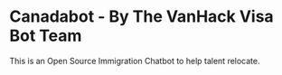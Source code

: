 # Canadabot  - By The VanHack Visa Bot Team

This is an Open Source Immigration Chatbot to help talent relocate. 
